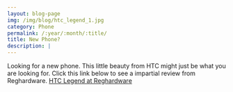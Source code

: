 ```yaml
---
layout: blog-page
img: /img/blog/htc_legend_1.jpg
category: Phone
permalink: /:year/:month/:title/
title: New Phone?
description: |
---
```


Looking for a new phone. This little beauty from HTC might just be what you are looking for. Click this link below to see a impartial review from Reghardware. [HTC Legend at Reghardware](http://www.reghardware.co.uk/2010/03/23/review_phone_htc_legend/)